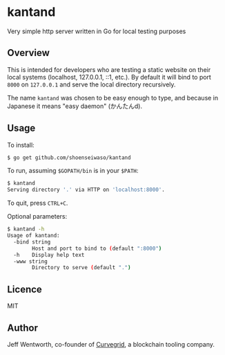 # kantand
Very simple http server written in Go for local testing purposes

## Overview
This is intended for developers who are testing a static website on their local systems (localhost, 127.0.0.1, ::1, etc.). By default it will bind to port `8000` on `127.0.0.1` and serve the local directory recursively.

The name `kantand` was chosen to be easy enough to type, and because in Japanese it means "easy daemon" (かんたんd).

## Usage
To install:

```sh
$ go get github.com/shoenseiwaso/kantand
```

To run, assuming `$GOPATH/bin` is in your `$PATH`:

```sh
$ kantand
Serving directory '.' via HTTP on 'localhost:8000'.
```

To quit, press `CTRL+C`.

Optional parameters:

```sh
$ kantand -h
Usage of kantand:
  -bind string
    	Host and port to bind to (default ":8000")
  -h	Display help text
  -www string
    	Directory to serve (default ".")
```

## Licence
MIT

## Author
Jeff Wentworth, co-founder of [Curvegrid](http://curvegrid.com), a blockchain tooling company.
